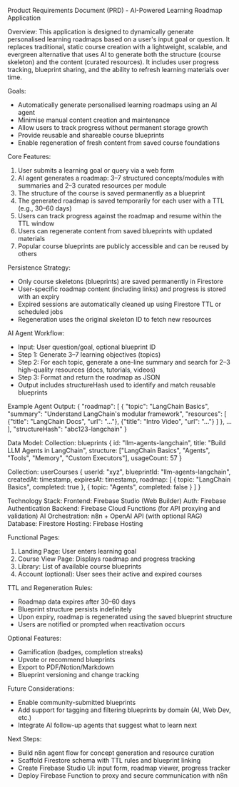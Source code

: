 Product Requirements Document (PRD) - AI-Powered Learning Roadmap Application

Overview:
This application is designed to dynamically generate personalised learning roadmaps based on a user's input goal or question. It replaces traditional, static course creation with a lightweight, scalable, and evergreen alternative that uses AI to generate both the structure (course skeleton) and the content (curated resources). It includes user progress tracking, blueprint sharing, and the ability to refresh learning materials over time.

Goals:
- Automatically generate personalised learning roadmaps using an AI agent
- Minimise manual content creation and maintenance
- Allow users to track progress without permanent storage growth
- Provide reusable and shareable course blueprints
- Enable regeneration of fresh content from saved course foundations

Core Features:
1. User submits a learning goal or query via a web form
2. AI agent generates a roadmap: 3–7 structured concepts/modules with summaries and 2–3 curated resources per module
3. The structure of the course is saved permanently as a blueprint
4. The generated roadmap is saved temporarily for each user with a TTL (e.g., 30–60 days)
5. Users can track progress against the roadmap and resume within the TTL window
6. Users can regenerate content from saved blueprints with updated materials
7. Popular course blueprints are publicly accessible and can be reused by others

Persistence Strategy:
- Only course skeletons (blueprints) are saved permanently in Firestore
- User-specific roadmap content (including links) and progress is stored with an expiry
- Expired sessions are automatically cleaned up using Firestore TTL or scheduled jobs
- Regeneration uses the original skeleton ID to fetch new resources

AI Agent Workflow:
- Input: User question/goal, optional blueprint ID
- Step 1: Generate 3–7 learning objectives (topics)
- Step 2: For each topic, generate a one-line summary and search for 2–3 high-quality resources (docs, tutorials, videos)
- Step 3: Format and return the roadmap as JSON
- Output includes structureHash used to identify and match reusable blueprints

Example Agent Output:
{
  "roadmap": [
    {
      "topic": "LangChain Basics",
      "summary": "Understand LangChain's modular framework",
      "resources": [
        {"title": "LangChain Docs", "url": "..."},
        {"title": "Intro Video", "url": "..."}
      ]
    },
    ...
  ],
  "structureHash": "abc123-langchain"
}

Data Model:
Collection: blueprints
{
  id: "llm-agents-langchain",
  title: "Build LLM Agents in LangChain",
  structure: ["LangChain Basics", "Agents", "Tools", "Memory", "Custom Executors"],
  usageCount: 57
}

Collection: userCourses
{
  userId: "xyz",
  blueprintId: "llm-agents-langchain",
  createdAt: timestamp,
  expiresAt: timestamp,
  roadmap: [
    { topic: "LangChain Basics", completed: true },
    { topic: "Agents", completed: false }
  ]
}

Technology Stack:
Frontend: Firebase Studio (Web Builder)
Auth: Firebase Authentication
Backend: Firebase Cloud Functions (for API proxying and validation)
AI Orchestration: n8n + OpenAI API (with optional RAG)
Database: Firestore
Hosting: Firebase Hosting

Functional Pages:
1. Landing Page: User enters learning goal
2. Course View Page: Displays roadmap and progress tracking
3. Library: List of available course blueprints
4. Account (optional): User sees their active and expired courses

TTL and Regeneration Rules:
- Roadmap data expires after 30–60 days
- Blueprint structure persists indefinitely
- Upon expiry, roadmap is regenerated using the saved blueprint structure
- Users are notified or prompted when reactivation occurs

Optional Features:
- Gamification (badges, completion streaks)
- Upvote or recommend blueprints
- Export to PDF/Notion/Markdown
- Blueprint versioning and change tracking

Future Considerations:
- Enable community-submitted blueprints
- Add support for tagging and filtering blueprints by domain (AI, Web Dev, etc.)
- Integrate AI follow-up agents that suggest what to learn next

Next Steps:
- Build n8n agent flow for concept generation and resource curation
- Scaffold Firestore schema with TTL rules and blueprint linking
- Create Firebase Studio UI: input form, roadmap viewer, progress tracker
- Deploy Firebase Function to proxy and secure communication with n8n

